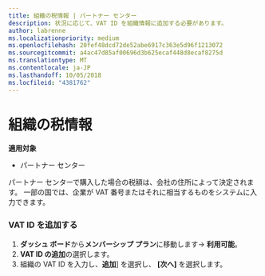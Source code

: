 ```yaml
---
title: 組織の税情報 | パートナー センター
description: 状況に応じて、VAT ID を組織情報に追加する必要があります。
author: labrenne
ms.localizationpriority: medium
ms.openlocfilehash: 20fef48dcd72de52abe6917c363e5d96f1213072
ms.sourcegitcommit: a4ac47d85af00696d3b625ecaf448d8ecaf8275d
ms.translationtype: MT
ms.contentlocale: ja-JP
ms.lasthandoff: 10/05/2018
ms.locfileid: "4381762"
---
```

# <a name="organization-tax-information"></a>組織の税情報

**適用対象**

-  パートナー センター

パートナー センターで購入した場合の税額は、会社の住所によって決定されます。 一部の国では、企業が VAT 番号またはそれに相当するものをシステムに入力できます。

### <a name="add-your-vat-id"></a>VAT ID を追加する

1.  **ダッシュ ボード**から**メンバーシップ プラン**に移動します-> **利用可能**。
2.  **VAT ID の追加**の選択します。
3.  組織の VAT ID を入力し、**追加**] を選択し、 **[次へ]** を選択します。





 



